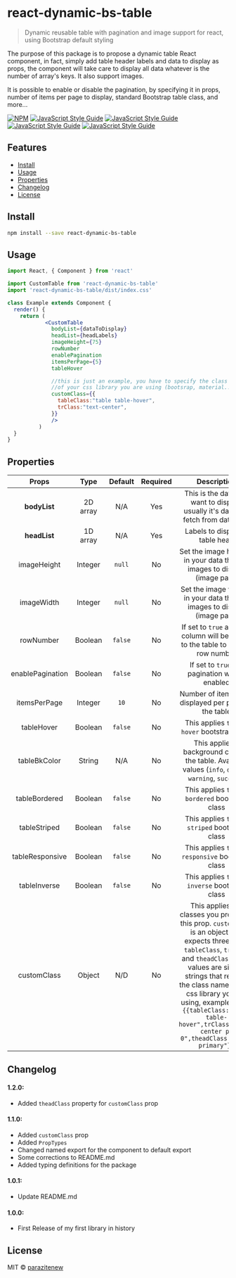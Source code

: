 # react-dynamic-bs-table

> Dynamic reusable table with pagination and image support for react, using Bootstrap default styling 

The purpose of this package is to propose a dynamic table React component, in fact, simply add table header labels and data to display as props, the component will take care to display all data whatever is the number of array's keys. It also support images.

It is possible to enable or disable the pagination, by specifying it in props, number of items per page to display, standard Bootstrap table class, and more...


[![NPM](https://img.shields.io/npm/v/react-dynamic-bs-table.svg)](https://www.npmjs.com/package/react-dynamic-bs-table) [![JavaScript Style Guide](https://img.shields.io/badge/code_style-standard-brightgreen.svg)](https://standardjs.com)
 [![JavaScript Style Guide](https://img.shields.io/github/stars/parazitenew/react-dynamic-bs-table.svg)](https://github.com/parazitenew/react-dynamic-bs-table)
 [![JavaScript Style Guide](https://img.shields.io/github/issues/parazitenew/react-dynamic-bs-table.svg)](https://github.com/parazitenew/react-dynamic-bs-table)
 [![JavaScript Style Guide](https://img.shields.io/github/downloads/parazitenew/react-dynamic-bs-table/total.svg)](https://github.com/parazitenew/react-dynamic-bs-table)
 
## Features

- [Install](#install)
- [Usage](#usage)
- [Properties](#properties)
- [Changelog](#changelog)
- [License](#license)

## Install

```bash
npm install --save react-dynamic-bs-table
```

## Usage

```jsx
import React, { Component } from 'react'

import CustomTable from 'react-dynamic-bs-table'
import 'react-dynamic-bs-table/dist/index.css'

class Example extends Component {
  render() {
    return (
            <CustomTable
              bodyList={dataToDisplay}
              headList={headLabels}
              imageHeight={75}
              rowNumber
              enablePagination
              itemsPerPage={5}
              tableHover

              //this is just an example, you have to specify the class names
              //of your css library you are using (bootsrap, material...)
              customClass={{
                tableClass:"table table-hover",
                trClass:"text-center",
              }}
              />
          )
  }
}
```
## Properties
| Props | Type | Default | Required | Description |
|:-----:|:----:|:-------:|:--------:|:-----------:|
| **bodyList** | 2D array | N/A | Yes | This is the data you want to display, usually it's data you fetch from database|
| **headList** | 1D array | N/A| Yes | Labels to display in table head |
| imageHeight| Integer| `null`| No | Set the image height if in your data there is images to display (image path) |
| imageWidth| Integer| `null`| No | Set the image width if in your data there is images to display (image path) |
| rowNumber | Boolean | `false` | No | If set to `true` an extra column will be added to the table to display row number |
| enablePagination | Boolean | `false` | No | If set to `true` the pagination will be enabled |
| itemsPerPage | Integer | `10` | No | Number of items to be displayed per page on the table |
| tableHover | Boolean | `false` | No | This applies `table-hover` bootstrap class |
| tableBkColor | String | N/A | No | This applies a background color to the table. Available values (`info`, `danger`, `warning`, `success`) |
| tableBordered | Boolean | `false` | No | This applies `table-bordered` bootstrap class |
| tableStriped | Boolean | `false` | No | This applies `table-striped` bootstrap class |
| tableResponsive | Boolean | `false` | No | This applies `table-responsive` bootstrap class |
| tableInverse | Boolean | `false` | No | This applies `table-inverse` bootstrap class |
| customClass | Object | N/D | No | This applies the classes you provide in this prop. `customClass` is an object that expects three keys, `tableClass`, `trClass` and `theadClass`, wich values are simply strings that refer to the class names of the css library you are using, example value: `{{tableClass:"table table-hover",trClass:"text-center p-0",theadClass:"text-primary"}}` |

## Changelog

#### 1.2.0:
- Added `theadClass` property for `customClass` prop

#### 1.1.0:
- Added `customClass` prop
- Added `PropTypes`
- Changed named export for the component to default export
- Some corrections to README.md
- Added typing definitions for the package
#### 1.0.1: 
- Update README.md
#### 1.0.0: 
- First Release of my first library in history

## License

MIT © [parazitenew](https://github.com/parazitenew)
